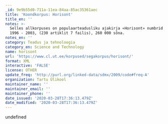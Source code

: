 ```yaml
---
_id: 9e9b55d0-711a-11ea-84aa-85ac35361aec
title: 'Koondkorpus: Horisont'
title_en: ''
notes: >-
  Selles allkorpuses on populaarteadusliku ajakirja «Horisont» numbrid aastatest
  1996 - 2003, (230 artiklit 7 failis), 260 000 sõna.
notes_en: ''
category: Teadus ja tehnoloogia
category_en: Science and Technology
name: horisont
url: 'https://www.cl.ut.ee/korpused/segakorpus/horisont/'
format: XML
interactive: 'FALSE'
license: OTHER
update_freq: 'http://purl.org/linked-data/sdmx/2009/code#freq-A'
organization: Tartu Ülikool
maintainer_name: ''
maintainer_email: ''
maintainer_phone: ''
date_issued: '2020-03-28T17:36:13.479Z'
date_modified: '2020-03-28T17:36:13.479Z'
---
```

undefined
